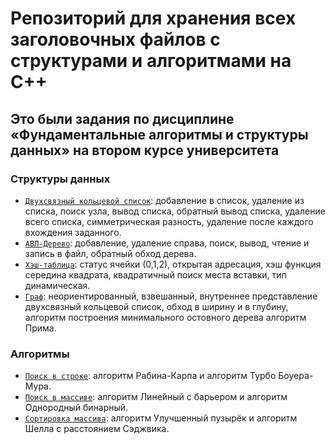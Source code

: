 # Репозиторий для хранения всех заголовочных файлов с структурами и алгоритмами на C++
## Это были задания по дисциплине «Фундаментальные алгоритмы и структуры данных» на втором курсе университета
### Структуры данных
- [`Двухсвязный кольцевой список`](Circular_Doubly_Linked_List.h): добавление в список, удаление из списка, поиск узла, вывод списка, обратный вывод списка, удаление всего списка, симметрическая разность, удаление после каждого вхождения заданного.
- [`АВЛ-Дерево`](AVL_Tree.h): добавление, удаление справа, поиск, вывод, чтение и запись в файл, обратный обход дерева.
- [`Хэш-таблица`](Hash_Table.h): статус ячейки (0,1,2), открытая адресация, хэш функция середина квадрата, квадратичный поиск места вставки, тип динамическая.
- [`Граф`](Graph.h): неориентированный, взвешанный, внутреннее представление двухсвязный кольцевой список, обход в ширину и в глубину, алгоритм построения минимального остовного дерева алгоритм Прима.
### Алгоритмы
- [`Поиск в строке`](Search_in_string.h): алгоритм Рабина-Карпа и алгоритм Турбо Боуера-Мура.
- [`Поиск в массиве`](Array_Search.h): алгоритм Линейный с барьером и алгоритм Однородный бинарный.
- [`Сортировка массива`](Array_Sort.h):  алгоритм Улучшенный пузырёк и алгоритм Шелла с расстоянием Сэджвика.
